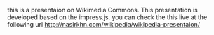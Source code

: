 this is a presentaion on Wikimedia Commons. This presentation is developed based on the impress.js. you can check the this live at the following url http://nasirkhn.com/wikipedia/wikipedia-presentaion/